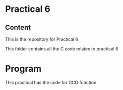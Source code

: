 # Practical 6

## Content
This is the repository for Practical 6 

This folder contains all the C code relates to practical 6

# Program

This practical has the code for GCD function

